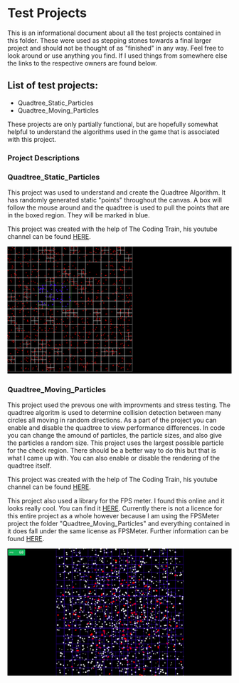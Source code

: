 # Test Projects

This is an informational document about all the test projects contained in this folder. These were used as stepping stones towards a final larger project and should not be thought of as "finished" in any way. Feel free to look around or use anything you find. If I used things from somewhere else the links to the respective owners are found below.



## List of test projects:

* Quadtree_Static_Particles
* Quadtree_Moving_Particles

These projects are only partially functional, but are hopefully somewhat helpful to understand the algorithms used in the game that is associated with this project.

### Project Descriptions




### Quadtree_Static_Particles

This project was used to understand and create the Quadtree Algorithm. It has randomly generated static "points" throughout the canvas. A box will follow the mouse around and the quadtree is used to pull the points that are in the boxed region. They will be marked in blue. 

This project was created with the help of The Coding Train, his youtube channel can be found [HERE](https://www.youtube.com/user/shiffman). 

![Screen Shot 1](images/ScreenShot1.png)

### Quadtree_Moving_Particles

This project used the prevous one with improvments and stress testing. The quadtree algoritm is used to determine collision detection between many circles all moving in random directions. As a part of the project you can enable and disable the quadtree to view performance differences. In code you can change the amound of particles, the particle sizes, and also give the particles a random size. This project uses the largest possible particle for the check region. There should be a better way to do this but that is what I came up with. You can also enable or disable the rendering of the quadtree itself.

This project was created with the help of The Coding Train, his youtube channel can be found [HERE](https://www.youtube.com/user/shiffman). 

This project also used a library for the FPS meter. I found this online and it looks really cool. You can find it [HERE](http://darsa.in/fpsmeter/). Currently there is not a licence for this entire project as a whole however because I am using the FPSMeter project the folder "Quadtree_Moving_Particles" and everything contained in it does fall under the same license as FPSMeter. Further information can be found [HERE](http://darsa.in/fpsmeter/).

![Screen Shot 1](images/ScreenShot2.png)

    
    



